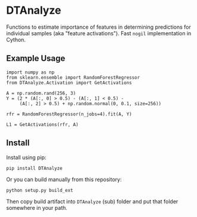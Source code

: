 # DTAnalyze
Functions to estimate importance of features in determining predictions for individual samples (aka "feature activations"). Fast `nogil` implementation in Cython.


## Example Usage
```
import numpy as np
from sklearn.ensemble import RandomForestRegressor
from DTAnalyze.Activation import GetActivations

A = np.random.rand(256, 3)
Y = (2 * (A[:, 0] > 0.5) - (A[:, 1] < 0.5) - 
     (A[:, 2] > 0.5) + np.random.normal(0, 0.1, size=256))

rfr = RandomForestRegressor(n_jobs=4).fit(A, Y)

L1 = GetActivations(rfr, A)
```

## Install

Install using pip:

`pip install DTAnalyze`

Or you can build manually from this repository:

`python setup.py build_ext`

Then copy build artifact into `DTAnalyze` (sub) folder and put that folder somewhere in your path.
